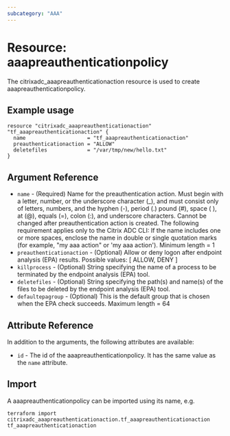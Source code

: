 ```yaml
---
subcategory: "AAA"
---
```


# Resource: aaapreauthenticationpolicy

The citrixadc_aaapreauthenticationaction resource is used to create aaapreauthenticationpolicy.


## Example usage

```hcl
resource "citrixadc_aaapreauthenticationaction" "tf_aaapreauthenticationaction" {
  name                    = "tf_aaapreauthenticationaction"
  preauthenticationaction = "ALLOW"
  deletefiles             = "/var/tmp/new/hello.txt"
}
```


## Argument Reference

* `name` - (Required) Name for the preauthentication action. Must begin with a letter, number, or the underscore character (_), and must consist only of letters, numbers, and the hyphen (-), period (.) pound (#), space ( ), at (@), equals (=), colon (:), and underscore characters. Cannot be changed after preauthentication action is created. The following requirement applies only to the Citrix ADC CLI: If the name includes one or more spaces, enclose the name in double or single quotation marks (for example, "my aaa action" or 'my aaa action'). Minimum length =  1
* `preauthenticationaction` - (Optional) Allow or deny logon after endpoint analysis (EPA) results. Possible values: [ ALLOW, DENY ]
* `killprocess` - (Optional) String specifying the name of a process to be terminated by the endpoint analysis (EPA) tool.
* `deletefiles` - (Optional) String specifying the path(s) and name(s) of the files to be deleted by the endpoint analysis (EPA) tool.
* `defaultepagroup` - (Optional) This is the default group that is chosen when the EPA check succeeds. Maximum length =  64


## Attribute Reference

In addition to the arguments, the following attributes are available:

* `id` - The id of the aaapreauthenticationpolicy. It has the same value as the `name` attribute.


## Import

A aaapreauthenticationpolicy can be imported using its name, e.g.

```shell
terraform import citrixadc_aaapreauthenticationaction.tf_aaapreauthenticationaction tf_aaapreauthenticationaction
```
